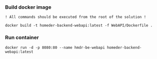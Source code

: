 ### Build docker image

`! All commands should be executed from the root of the solution !`
```shell
docker build -t homeder-backend-webapi:latest -f WebAPI/Dockerfile .
```

### Run container
```shell
docker run -d -p 8080:80 --name hmdr-be-webapi homeder-backend-webapi:latest
```